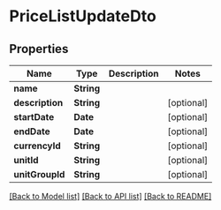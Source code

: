# PriceListUpdateDto

## Properties
Name | Type | Description | Notes
------------ | ------------- | ------------- | -------------
**name** | **String** |  | 
**description** | **String** |  | [optional] 
**startDate** | **Date** |  | [optional] 
**endDate** | **Date** |  | [optional] 
**currencyId** | **String** |  | [optional] 
**unitId** | **String** |  | [optional] 
**unitGroupId** | **String** |  | [optional] 

[[Back to Model list]](../README.md#documentation-for-models) [[Back to API list]](../README.md#documentation-for-api-endpoints) [[Back to README]](../README.md)


